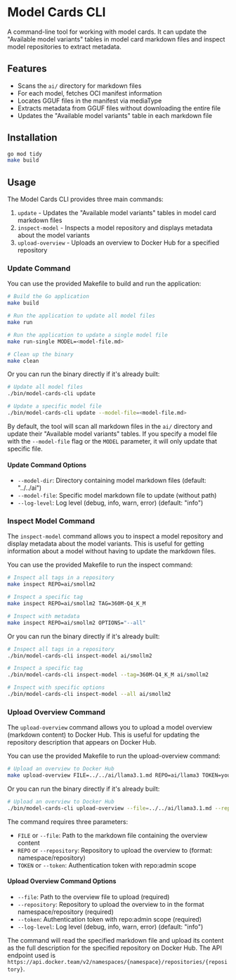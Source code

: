 # Model Cards CLI

A command-line tool for working with model cards. It can update the "Available model variants" tables in model card markdown files and inspect model repositories to extract metadata.

## Features

- Scans the `ai/` directory for markdown files
- For each model, fetches OCI manifest information
- Locates GGUF files in the manifest via mediaType
- Extracts metadata from GGUF files without downloading the entire file
- Updates the "Available model variants" table in each markdown file

## Installation

```bash
go mod tidy
make build
```

## Usage

The Model Cards CLI provides three main commands:

1. `update` - Updates the "Available model variants" tables in model card markdown files
2. `inspect-model` - Inspects a model repository and displays metadata about the model variants
3. `upload-overview` - Uploads an overview to Docker Hub for a specified repository

### Update Command

You can use the provided Makefile to build and run the application:

```bash
# Build the Go application
make build

# Run the application to update all model files
make run

# Run the application to update a single model file
make run-single MODEL=<model-file.md>

# Clean up the binary
make clean
```

Or you can run the binary directly if it's already built:

```bash
# Update all model files
./bin/model-cards-cli update

# Update a specific model file
./bin/model-cards-cli update --model-file=<model-file.md>
```

By default, the tool will scan all markdown files in the `ai/` directory and update their "Available model variants" tables. If you specify a model file with the `--model-file` flag or the `MODEL` parameter, it will only update that specific file.

#### Update Command Options

- `--model-dir`: Directory containing model markdown files (default: "../../ai")
- `--model-file`: Specific model markdown file to update (without path)
- `--log-level`: Log level (debug, info, warn, error) (default: "info")

### Inspect Model Command

The `inspect-model` command allows you to inspect a model repository and display metadata about the model variants. This is useful for getting information about a model without having to update the markdown files.

You can use the provided Makefile to run the inspect command:

```bash
# Inspect all tags in a repository
make inspect REPO=ai/smollm2

# Inspect a specific tag
make inspect REPO=ai/smollm2 TAG=360M-Q4_K_M

# Inspect with metadata
make inspect REPO=ai/smollm2 OPTIONS="--all"
```

Or you can run the binary directly if it's already built:

```bash
# Inspect all tags in a repository
./bin/model-cards-cli inspect-model ai/smollm2

# Inspect a specific tag
./bin/model-cards-cli inspect-model --tag=360M-Q4_K_M ai/smollm2

# Inspect with specific options
./bin/model-cards-cli inspect-model --all ai/smollm2
```

### Upload Overview Command

The `upload-overview` command allows you to upload a model overview (markdown content) to Docker Hub. This is useful for updating the repository description that appears on Docker Hub.

You can use the provided Makefile to run the upload-overview command:

```bash
# Upload an overview to Docker Hub
make upload-overview FILE=../../ai/llama3.1.md REPO=ai/llama3 TOKEN=your_token_here
```

Or you can run the binary directly if it's already built:

```bash
# Upload an overview to Docker Hub
./bin/model-cards-cli upload-overview --file=../../ai/llama3.1.md --repository=ai/llama3 --token=your_token_here
```

The command requires three parameters:
- `FILE` or `--file`: Path to the markdown file containing the overview content
- `REPO` or `--repository`: Repository to upload the overview to (format: namespace/repository)
- `TOKEN` or `--token`: Authentication token with repo:admin scope

#### Upload Overview Command Options

- `--file`: Path to the overview file to upload (required)
- `--repository`: Repository to upload the overview to in the format namespace/repository (required)
- `--token`: Authentication token with repo:admin scope (required)
- `--log-level`: Log level (debug, info, warn, error) (default: "info")

The command will read the specified markdown file and upload its content as the full description for the specified repository on Docker Hub. The API endpoint used is `https://api.docker.team/v2/namespaces/{namespace}/repositories/{repository}`.
